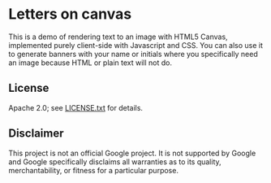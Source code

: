 Letters on canvas
=================

This is a demo of rendering text to an image with HTML5 Canvas, implemented
purely client-side with Javascript and CSS. You can also use it to generate
banners with your name or initials where you specifically need an image because
HTML or plain text will not do.

License
-------

Apache 2.0; see [LICENSE.txt](LICENSE.txt) for details.

Disclaimer
----------

This project is not an official Google project. It is not supported by Google
and Google specifically disclaims all warranties as to its quality,
merchantability, or fitness for a particular purpose.
